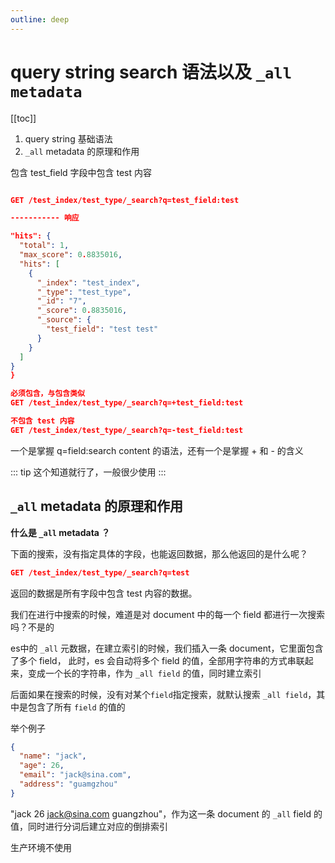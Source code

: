 ```yaml
---
outline: deep
---
```

# query string search 语法以及 `_all metadata`

[[toc]]

1. query string 基础语法
2. `_all` metadata 的原理和作用

包含 test_field 字段中包含 test 内容

```json

GET /test_index/test_type/_search?q=test_field:test

----------- 响应

"hits": {
  "total": 1,
  "max_score": 0.8835016,
  "hits": [
    {
      "_index": "test_index",
      "_type": "test_type",
      "_id": "7",
      "_score": 0.8835016,
      "_source": {
        "test_field": "test test"
      }
    }
  ]
}
}
```

```json
必须包含，与包含类似
GET /test_index/test_type/_search?q=+test_field:test

不包含 test 内容
GET /test_index/test_type/_search?q=-test_field:test
```

一个是掌握 q=field:search content 的语法，还有一个是掌握 + 和 - 的含义

::: tip
这个知道就行了，一般很少使用
:::

## `_all` metadata 的原理和作用

**什么是 `_all` metadata ？**

下面的搜索，没有指定具体的字段，也能返回数据，那么他返回的是什么呢？

```json
GET /test_index/test_type/_search?q=test
```

返回的数据是所有字段中包含 test 内容的数据。

我们在进行中搜索的时候，难道是对 document 中的每一个 field 都进行一次搜索吗？不是的

es中的 `_all` 元数据，在建立索引的时候，我们插入一条 document，它里面包含了多个 field，
此时，es 会自动将多个 field 的值，全部用字符串的方式串联起来，变成一个长的字符串，作为 `_all field` 的值，同时建立索引

后面如果在搜索的时候，没有对某个`field`指定搜索，就默认搜索 `_all field`，其中是包含了所有 `field` 的值的

举个例子

```json
{
  "name": "jack",
  "age": 26,
  "email": "jack@sina.com",
  "address": "guamgzhou"
}
```

"jack 26 <jack@sina.com> guangzhou"，作为这一条 document 的 `_all` field 的值，同时进行分词后建立对应的倒排索引

生产环境不使用
